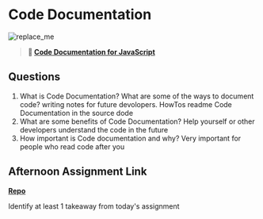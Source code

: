 # Code Documentation

![replace_me](https://codeworks.blob.core.windows.net/public/assets/img/illustrations/placeholder.svg)

> **📖 [Code Documentation for JavaScript](https://codeworksacademy.com/fs-student-guide/resources/wk7/02-JSDocs)**

## Questions

1. What is Code Documentation? What are some of the ways to document code?
    writing notes for future devolopers. 
    HowTos
    readme
    Code Documentation in the source dode
2. What are some benefits of Code Documentation?
    Help yourself or other developers understand the code in the future
3. How important is Code documentation and why?
    Very important for people who read code after you

## Afternoon Assignment Link

**[Repo](https://github.com/KellyWemmer/checkpoint6)** 

Identify at least 1 takeaway from today's assignment
